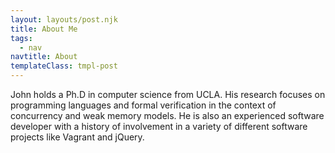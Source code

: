 ```yaml
---
layout: layouts/post.njk
title: About Me
tags:
  - nav
navtitle: About
templateClass: tmpl-post
---
```


John holds a Ph.D in computer science from UCLA. His research focuses on programming languages and formal verification in the context of concurrency and weak memory models. He is also an experienced software developer with a history of involvement in a variety of different software projects like Vagrant and jQuery.
